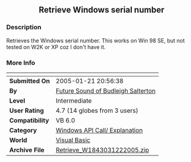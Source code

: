 ﻿<div align="center">

## Retrieve Windows serial number


</div>

### Description

Retrieves the Windows serial number. This works on Win 98 SE, but not tested on W2K or XP coz I don't have it.
 
### More Info
 


<span>             |<span>
---                |---
**Submitted On**   |2005-01-21 20:56:38
**By**             |[Future Sound of Budleigh Salterton](https://github.com/Planet-Source-Code/PSCIndex/blob/master/ByAuthor/future-sound-of-budleigh-salterton.md)
**Level**          |Intermediate
**User Rating**    |4.7 (14 globes from 3 users)
**Compatibility**  |VB 6\.0
**Category**       |[Windows API Call/ Explanation](https://github.com/Planet-Source-Code/PSCIndex/blob/master/ByCategory/windows-api-call-explanation__1-39.md)
**World**          |[Visual Basic](https://github.com/Planet-Source-Code/PSCIndex/blob/master/ByWorld/visual-basic.md)
**Archive File**   |[Retrieve\_W1843031222005\.zip](https://github.com/Planet-Source-Code/future-sound-of-budleigh-salterton-retrieve-windows-serial-number__1-58445/archive/master.zip)








